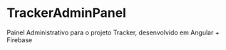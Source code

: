 # TrackerAdminPanel
Painel Administrativo para o projeto Tracker, desenvolvido em Angular + Firebase
